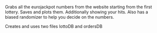 Grabs all the eurojackpot numbers from the website starting from the first lottery. Saves and plots them. Additionally showing your hits.
Also has a biased randomizer to help you decide on the numbers.

Creates and uses two files lottoDB and ordersDB
